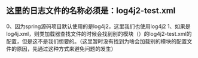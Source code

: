 ## 这里的日志文件的名称必须是：log4j2-test.xml

0、因为spring源码项目默认使用的是log4j2，这里我们也使用log4j2
1、如果是log4j.xml，则类加载器查找文件的时候会找到别的模块（）的log4j2-test.xml的配置，但是这不是我们想要的。（这里暂时没有找到为啥会加载别的模块的配置文件的原因，先通过这种方式来避免问题的发生）